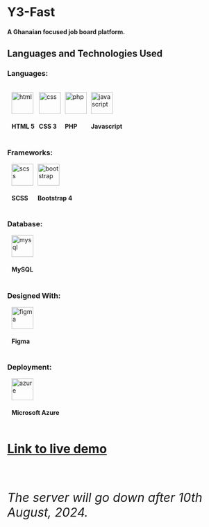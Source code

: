 # Y3-Fast

#### A Ghanaian focused job board platform.

## Languages and Technologies Used

<h3 align="left"> Languages: </h3>
<br>
<div style="display: flex; flex-direction: row">
<div style="display: flex; flex-direction: column; padding-left: 10px">
<img src="https://skillicons.dev/icons?i=html" width="50px" alt="html"/>
<h4>HTML 5</h4>
</div>
<div style="display: flex; flex-direction: column; padding-left: 10px">
<img src="https://skillicons.dev/icons?i=css" width="50px" alt="css"/>
<h4>CSS 3</h4>
</div>
<div style="display: flex; flex-direction: column; padding-left: 10px">
<img src="https://skillicons.dev/icons?i=php" width="50px" alt="php"/>
<h4>PHP</h4>
</div>
<div style="display: flex; flex-direction: column; padding-left: 10px">
<img src="https://skillicons.dev/icons?i=js" alt="javascript" width="50px"/>
<h4>Javascript</h4>
</div>
</div>

<h3> Frameworks: </h3>
<div style="display: flex; flex-direction: row">
<div style="display: flex; flex-direction: column; padding-left: 10px">
<img src="https://skillicons.dev/icons?i=scss" width="50px"  alt="scss"/>
<h4>SCSS</h4>
</div>
<div style="display: flex; flex-direction: column; padding-left: 10px">
<img src="https://skillicons.dev/icons?i=bootstrap" width="50px" alt="bootstrap"/>
<h4>Bootstrap 4</h4>
</div>
</div>


<h3 align="left"> Database: </h3>
<div style="display: flex; flex-direction: column; padding-left: 10px">
<img src="https://skillicons.dev/icons?i=mysql" width="50px" alt="mysql"/>
<h4>MySQL</h4>
</div>

<h3 align="left"> Designed With: </h3>
<div style="display: flex; flex-direction: column; padding-left: 10px">
<img src="https://skillicons.dev/icons?i=figma" width="50px" alt="figma"/>
<h4>Figma</h4>
</div>

<h3 align="left"> Deployment: </h3>
<div style="display: flex; flex-direction: column; padding-left: 10px">
<img src="https://skillicons.dev/icons?i=azure" width="50px" alt="azure"/>
<h4>Microsoft Azure</h4>
</div>

<a href="y3fast.uksouth.cloudapp.azure.com/Y3-Fast"><h1>Link to live demo<h1></a>

###### The server will go down after 10th August, 2024.